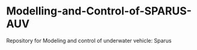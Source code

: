 # Modelling-and-Control-of-SPARUS-AUV
Repository for Modeling and control of underwater vehicle: Sparus
